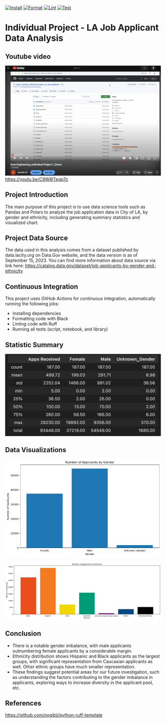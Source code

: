 [![Install](https://github.com/Jenniferli6/Jennifer_Individual_Project_1/actions/workflows/install.yml/badge.svg)](https://github.com/Jenniferli6/Jennifer_Individual_Project_1/actions/workflows/install.yml)
[![Format](https://github.com/Jenniferli6/Jennifer_Individual_Project_1/actions/workflows/format.yml/badge.svg)](https://github.com/Jenniferli6/Jennifer_Individual_Project_1/actions/workflows/format.yml)
[![Lint](https://github.com/Jenniferli6/Jennifer_Individual_Project_1/actions/workflows/lint.yml/badge.svg)](https://github.com/Jenniferli6/Jennifer_Individual_Project_1/actions/workflows/lint.yml)
[![Test](https://github.com/Jenniferli6/Jennifer_Individual_Project_1/actions/workflows/test.yml/badge.svg)](https://github.com/Jenniferli6/Jennifer_Individual_Project_1/actions/workflows/test.yml)


# Individual Project - LA Job Applicant Data Analysis 

## Youtube video
![alt text](image-3.png)
https://youtu.be/C9W8ITegp7c


## Project Introduction
The main purpose of this project is to use data science tools such as Pandas and Polars to analyze the job application data in City of LA, by gender and ethnicity, including generating summary statistics and visualized chart.

## Project Data Source
The data used in this analysis comes from a dataset published by data.lacity.org on Data.Gov website, and the data version is as of September 15, 2023. You can find more information about data source via link here: https://catalog.data.gov/dataset/job-applicants-by-gender-and-ethnicity 

## Continuous Integration
This project uses GitHub Actions for continuous integration, automatically running the following jobs:
- Installing dependencies
- Formatting code with Black
- Linting code with Ruff
- Running all tests (script, notebook, and library)

## Statistic Summary 
![alt text](image-2.png)

## Data Visualizations
![alt text](image.png)

![alt text](image-1.png)

## Conclusion
- There is a notable gender imbalance, with male applicants outnumbering female applicants by a considerable margin.
- Ethnicity distribution shows Hispanic and Black applicants as the largest groups, with significant representation from Caucasian applicants as well. Other ethnic groups have much smaller representation.
- These findings suggest potential areas for our future investigation, such as understanding the factors contributing to the gender imbalance in applicants, exploring ways to increase diversity in the applicant pool, etc.

## References
https://github.com/nogibjj/python-ruff-template


